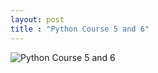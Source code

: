 ```yaml
---
layout: post
title : "Python Course 5 and 6"
---
```


![Python Course 5 and 6](/img/Python5_6.JPG)

